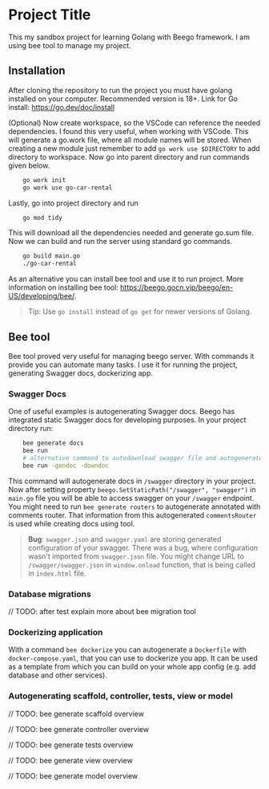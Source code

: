 
# Project Title

This my sandbox project for learning Golang with Beego framework. I am using bee tool to manage my project.


## Installation

After cloning the repository to run the project you must have golang installed on your computer. Recommended version is 18+. Link for Go install: https://go.dev/doc/install

(Optional) Now create workspace, so the VSCode can reference the needed dependencies. I found this very useful, when working with VSCode. This will generate a go.work file, where all module names will be stored. When creating a new module just remember to add `go work use $DIRECTORY` to add directory to workspace. Now go into parent directory and run commands given below.

```bash
    go work init
    go work use go-car-rental
```

Lastly, go into project directory and run

```bash
    go mod tidy
```

This will download all the dependencies needed and generate go.sum file. Now we can build and run the server using standard go commands.

```bash
    go build main.go
    ./go-car-rental
```

As an alternative you can install bee tool and use it to run project. More information on installing bee tool: https://beego.gocn.vip/beego/en-US/developing/bee/. 

> Tip: Use `go install` instead of `go get` for newer versions of Golang.

## Bee tool

Bee tool proved very useful for managing beego server. With commands it provide you can automate many tasks. I use it for running the project, generating Swagger docs, dockerizing app.

### Swagger Docs

One of useful examples is autogenerating Swagger docs. Beego has integrated static Swagger docs for developing purposes. In your project directory run:

```bash
    bee generate docs
    bee run
    # alternative command to autodownload swagger file and autogenerate docs
    bee run -gendoc -downdoc
```

This command will autogenerate docs in `/swagger` directory in your project. Now after setting property `beego.SetStaticPath("/swagger", "swagger")` in `main.go` file you will be able to access swagger on your `/swagger` endpoint. You might need to run `bee generate routers` to autogenerate annotated with comments router. That information from this autogenerated `commentsRouter` is used while creating docs using tool.

> **Bug**: `swagger.json` and `swagger.yaml` are storing generated configuration of your swagger. There was a bug, where configuration wasn't imported from `swagger.json` file. You might change URL to `/swagger/swagger.json` in `window.onload` function, that is being called in `index.html` file.


### Database migrations

// TODO: after test explain more about bee migration tool

### Dockerizing application

With a command `bee dockerize` you can autogenerate a `Dockerfile` with `docker-compose.yaml`, that you can use to dockerize you app. It can be used as a template from which you can build on your whole app config (e.g. add database and other services).

### Autogenerating scaffold, controller, tests, view or model

// TODO: bee generate scaffold overview

// TODO: bee generate controller overview

// TODO: bee generate tests overview

// TODO: bee generate view overview

// TODO: bee generate model overview